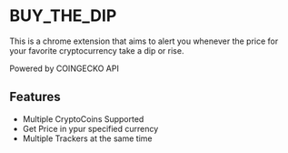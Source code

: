 # BUY_THE_DIP

This is a chrome extension that aims to alert you whenever the price for your favorite cryptocurrency take a dip or rise.

Powered by COINGECKO API

## Features

- Multiple CryptoCoins Supported
- Get Price in ypur specified currency
- Multiple Trackers at the same time
